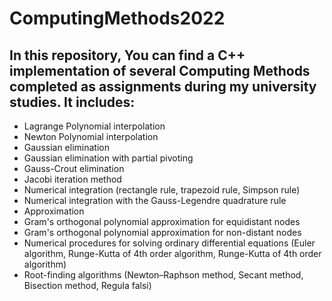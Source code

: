 # ComputingMethods2022
## In this repository, You can find a C++ implementation of several Computing Methods completed as assignments during my university studies. It includes:
- Lagrange Polynomial interpolation
- Newton Polynomial interpolation
- Gaussian elimination
- Gaussian elimination with partial pivoting
- Gauss-Crout elimination
- Jacobi iteration method
- Numerical integration (rectangle rule, trapezoid rule, Simpson rule)
- Numerical integration with the Gauss-Legendre quadrature rule
- Approximation
- Gram's orthogonal polynomial approximation for equidistant nodes
- Gram's orthogonal polynomial approximation for non-distant nodes
- Numerical procedures for solving ordinary differential equations (Euler algorithm, Runge-Kutta of 4th order algorithm, Runge-Kutta of 4th order algorithm)
- Root-finding algorithms (Newton–Raphson method, Secant method, Bisection method, Regula falsi)

